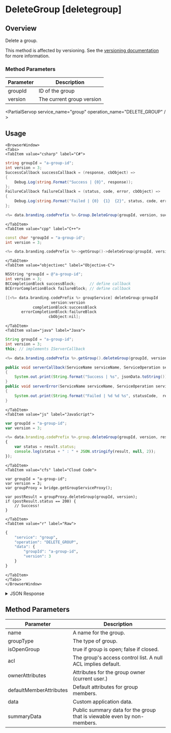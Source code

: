 # DeleteGroup [deletegroup]
## Overview
Delete a group.

This method is affected by versioning. See the [versioning documentation](/api/appendix/version) for more information.


### Method Parameters
Parameter | Description
--------- | -----------
groupId | ID of the group
version | The current group version

<PartialServop service_name="group" operation_name="DELETE_GROUP" / >

## Usage

```mdx-code-block
<BrowserWindow>
<Tabs>
<TabItem value="csharp" label="C#">
```

```csharp
string groupId = "a-group-id";
int version = 3;
SuccessCallback successCallback = (response, cbObject) =>
{
    Debug.Log(string.Format("Success | {0}", response));
};
FailureCallback failureCallback = (status, code, error, cbObject) =>
{
    Debug.Log(string.Format("Failed | {0}  {1}  {2}", status, code, error));
};

<%= data.branding.codePrefix %>.Group.DeleteGroup(groupId, version, successCallback, failureCallback);
```

```mdx-code-block
</TabItem>
<TabItem value="cpp" label="C++">
```

```cpp
const char *groupId = "a-group-id";
int version = 3;

<%= data.branding.codePrefix %>->getGroup()->deleteGroup(groupId, version, this);
```

```mdx-code-block
</TabItem>
<TabItem value="objectivec" label="Objective-C">
```

```objectivec
NSString *groupId = @"a-group-id";
int version = 3;
BCCompletionBlock successBlock;      // define callback
BCErrorCompletionBlock failureBlock; // define callback

[[<%= data.branding.codePrefix %> groupService] deleteGroup:groupId
                    version:version
            completionBlock:successBlock
       errorCompletionBlock:failureBlock
                   cbObject:nil];
```

```mdx-code-block
</TabItem>
<TabItem value="java" label="Java">
```

```java
String groupId = "a-group-id";
int version = 3;
this; // implements IServerCallback

<%= data.branding.codePrefix %>.getGroup().deleteGroup(groupId, version, this);

public void serverCallback(ServiceName serviceName, ServiceOperation serviceOperation, JSONObject jsonData)
{
    System.out.print(String.format("Success | %s", jsonData.toString()));
}
public void serverError(ServiceName serviceName, ServiceOperation serviceOperation, int statusCode, int reasonCode, String jsonError)
{
    System.out.print(String.format("Failed | %d %d %s", statusCode,  reasonCode, jsonError.toString()));
}
```

```mdx-code-block
</TabItem>
<TabItem value="js" label="JavaScript">
```

```javascript
var groupId = "a-group-id";
var version = 3;

<%= data.branding.codePrefix %>.group.deleteGroup(groupId, version, result =>
{
	var status = result.status;
	console.log(status + " : " + JSON.stringify(result, null, 2));
});
```

```mdx-code-block
</TabItem>
<TabItem value="cfs" label="Cloud Code">
```

```cfscript
var groupId = "a-group-id";
var version = 3;
var groupProxy = bridge.getGroupServiceProxy();

var postResult = groupProxy.deleteGroup(groupId, version);
if (postResult.status == 200) {
    // Success!
}
```

```mdx-code-block
</TabItem>
<TabItem value="r" label="Raw">
```

```r
{
	"service": "group",
	"operation": "DELETE_GROUP",
	"data": {
		"groupId": "a-group-id",
		"version": 3
	}
}
```

```mdx-code-block
</TabItem>
</Tabs>
</BrowserWindow>
```

<details>
<summary>JSON Response</summary>

```json
{
    "status": 200,
    "data": null
}
```
</details>

## Method Parameters
Parameter | Description
--------- | -----------
name | A name for the group. 
groupType | The type of group. 
isOpenGroup | true if group is open; false if closed. 
acl | The group's access control list. A null ACL implies default. 
ownerAttributes | Attributes for the group owner (current user.) 
defaultMemberAttributes | Default attributes for group members. 
data | Custom application data. 
summaryData | Public summary data for the group that is viewable even by non-members. 



